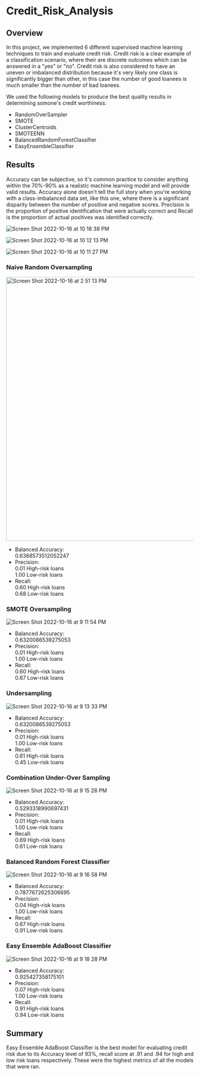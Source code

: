 # Credit_Risk_Analysis

## Overview
In this project, we implemented 6 different supervised machine learning techniques to train and evaluate credit risk. Credit risk is a clear example of a classification scenario, where their are discrete outcomes which can be answered in a "yes" or "no". Credit risk is also considered to have an uneven or imbalanced distribution because it's very likely one class is significantly bigger than other, in this case the number of good loanees is much smaller than the number of bad loanees.<br/>

We used the following models to produce the best quality results in determining somone's credit worthiness:<br/>

- RandomOverSampler<br/>
- SMOTE<br/>
- ClusterCentroids<br/>
- SMOTEENN<br/>
- BalancedRandomForestClassifier <br/>
- EasyEnsembleClassifier<br/>

## Results

Accuracy can be subjective, so it's common practice to consider anything within the 70%-90% as a realistic machine learning model and will provide valid results. Accuracy alone doesn't tell the full story when you're working with a class-imbalanced data set, like this one, where there is a significant disparity between the number of positive and negative scores. Precision is the proportion of positive identification that were actually correct and Recall is the proportion of actual positives was identified correctly. 

![Screen Shot 2022-10-16 at 10 18 38 PM](https://user-images.githubusercontent.com/107026442/196095118-f3be1b2f-de8f-4350-b5d9-3b3ed8442f83.png)

![Screen Shot 2022-10-16 at 10 12 13 PM](https://user-images.githubusercontent.com/107026442/196094320-3abf276d-8d5e-4178-b5dd-470b5691bd7d.png)

![Screen Shot 2022-10-16 at 10 11 27 PM](https://user-images.githubusercontent.com/107026442/196094253-c9522a3f-3181-44c9-a046-317d583457eb.png)


### Naive Random Oversampling

<img width="710" alt="Screen Shot 2022-10-16 at 2 51 13 PM" src="https://user-images.githubusercontent.com/107026442/196094362-c8151919-164b-400b-89c0-55588d0e0b70.png">

- Balanced Accuracy:<br/>
    0.6368573512052247<br/>
- Precision: <br/>
    0.01 High-risk loans<br/>
    1.00 Low-risk loans<br/>
- Recall:<br/>
    0.60 High-risk loans<br/>
    0.68 Low-risk loans<br/>


### SMOTE Oversampling

![Screen Shot 2022-10-16 at 9 11 54 PM](https://user-images.githubusercontent.com/107026442/196094378-10d0491d-e8c2-4c7d-a69a-385b5a2f9c52.png)

- Balanced Accuracy:<br/>
    0.6320086539275053<br/>
- Precision: <br/>
    0.01 High-risk loans<br/>
    1.00 Low-risk loans<br/>
- Recall:<br/>
    0.60 High-risk loans<br/>
    0.67 Low-risk loans<br/>

### Undersampling

![Screen Shot 2022-10-16 at 9 13 33 PM](https://user-images.githubusercontent.com/107026442/196094392-b96d2d66-71e0-4875-840d-0b84ac12dbe3.png)

- Balanced Accuracy:<br/>
    0.6320086539275053<br/>
- Precision: <br/>
    0.01 High-risk loans<br/>
    1.00 Low-risk loans<br/>
- Recall:<br/>
    0.61 High-risk loans<br/>
    0.45 Low-risk loans<br/>

### Combination Under-Over Sampling

![Screen Shot 2022-10-16 at 9 15 28 PM](https://user-images.githubusercontent.com/107026442/196094407-923e2819-2a84-4b0e-949d-98a9e3cc1728.png)

- Balanced Accuracy:<br/>
    0.5293318990697431<br/>
- Precision: <br/>
    0.01 High-risk loans<br/>
    1.00 Low-risk loans<br/>
- Recall:<br/>
    0.69 High-risk loans<br/>
    0.61 Low-risk loans<br/>

### Balanced Random Forest Classifier

![Screen Shot 2022-10-16 at 9 16 58 PM](https://user-images.githubusercontent.com/107026442/196094418-a6dca05b-781a-4d80-9614-8804243b3395.png)

- Balanced Accuracy:<br/>
    0.7877672625306695<br/>
- Precision: <br/>
    0.04 High-risk loans<br/>
    1.00 Low-risk loans<br/>
- Recall:<br/>
    0.67 High-risk loans<br/>
    0.91 Low-risk loans<br/>

### Easy Ensemble AdaBoost Classifier

![Screen Shot 2022-10-16 at 9 18 28 PM](https://user-images.githubusercontent.com/107026442/196094437-1cacb2d6-f148-4f56-913d-101dad2556dc.png)

- Balanced Accuracy:<br/>
    0.925427358175101<br/>
- Precision: <br/>
    0.07 High-risk loans<br/>
    1.00 Low-risk loans<br/>
- Recall:<br/>
    0.91 High-risk loans<br/>
    0.94 Low-risk loans<br/>


## Summary

Easy Ensemble AdaBoost Classifier is the best model for evaluating credit risk due to its Accuracy level of 93%, recall score at .91 and .94 for high and low risk loans respectively. These were the highest metrics of all the models that were ran. 



